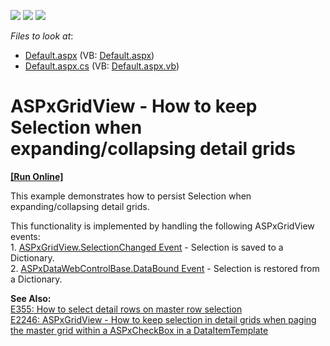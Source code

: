 <!-- default badges list -->
![](https://img.shields.io/endpoint?url=https://codecentral.devexpress.com/api/v1/VersionRange/128534959/12.2.8%2B)
[![](https://img.shields.io/badge/Open_in_DevExpress_Support_Center-FF7200?style=flat-square&logo=DevExpress&logoColor=white)](https://supportcenter.devexpress.com/ticket/details/E4685)
[![](https://img.shields.io/badge/📖_How_to_use_DevExpress_Examples-e9f6fc?style=flat-square)](https://docs.devexpress.com/GeneralInformation/403183)
<!-- default badges end -->
<!-- default file list -->
*Files to look at*:

* [Default.aspx](./CS/Default.aspx) (VB: [Default.aspx](./VB/Default.aspx))
* [Default.aspx.cs](./CS/Default.aspx.cs) (VB: [Default.aspx.vb](./VB/Default.aspx.vb))
<!-- default file list end -->
# ASPxGridView - How to keep Selection when expanding/collapsing detail grids
<!-- run online -->
**[[Run Online]](https://codecentral.devexpress.com/e4685/)**
<!-- run online end -->


<p>This example demonstrates how to persist Selection when expanding/collapsing detail grids.</p><p>This functionality is implemented by handling the following ASPxGridView events:<br />
1. <a href="http://documentation.devexpress.com/#AspNet/DevExpressWebASPxGridViewASPxGridView_SelectionChangedtopic"><u>ASPxGridView.SelectionChanged Event</u></a> - Selection is saved to a Dictionary.<br />
2. <a href="http://documentation.devexpress.com/#AspNet/DevExpressWebASPxClassesASPxDataWebControlBase_DataBoundtopic"><u>ASPxDataWebControlBase.DataBound Event</u></a> - Selection is restored from a Dictionary.</p><p><strong>See Also</strong><strong>:<br />
</strong><a href="https://www.devexpress.com/Support/Center/p/E355">E355: How to select detail rows on master row selection</a><u><br />
</u><a href="https://www.devexpress.com/Support/Center/p/E2246">E2246: ASPxGridView - How to keep selection in detail grids when paging the master grid within a ASPxCheckBox in a DataItemTemplate</a></p>

<br/>


